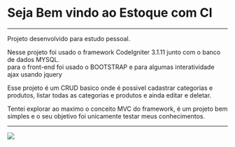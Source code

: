 <h1>Seja Bem vindo ao Estoque com CI</h1>
<hr>
<p>Projeto desenvolvido para estudo pessoal.</p>

<p> Nesse projeto foi usado o framework CodeIgniter 3.1.11 junto com o banco de dados MYSQL. <br> 
para o front-end foi usado o BOOTSTRAP e para algumas interatividade ajax usando jquery <p>

<p> Esse projeto é um CRUD basico onde é possivel cadastrar categorias e produtos, listar todas as categorias e produtos e ainda editar e deletar.</p>

<p> Tentei explorar ao maximo o conceito MVC do framework, é um projeto bem simples e o seu objetivo foi unicamente testar meus conhecimentos.</p>

<hr>
<img src="http://localhost/appEstoque/assets/img/screnshot.png">
